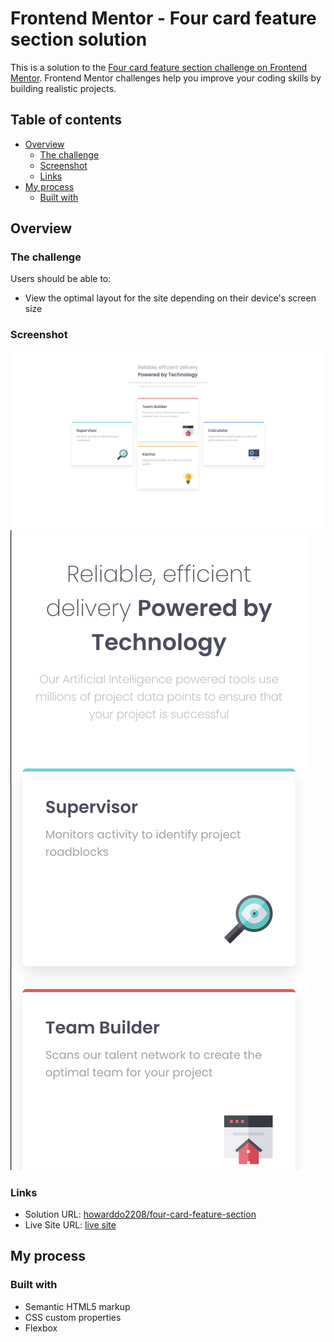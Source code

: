 # Frontend Mentor - Four card feature section solution

This is a solution to the [Four card feature section challenge on Frontend Mentor](https://www.frontendmentor.io/challenges/four-card-feature-section-weK1eFYK). Frontend Mentor challenges help you improve your coding skills by building realistic projects. 

## Table of contents

- [Overview](#overview)
  - [The challenge](#the-challenge)
  - [Screenshot](#screenshot)
  - [Links](#links)
- [My process](#my-process)
  - [Built with](#built-with)

## Overview

### The challenge

Users should be able to:

- View the optimal layout for the site depending on their device's screen size

### Screenshot

![](./screenshot.png)
![](./screenshot-mobile.png)


### Links

- Solution URL: [howarddo2208/four-card-feature-section](https://github.com/howarddo2208/four-card-feature-section)
- Live Site URL: [live site](https://howarddo2208.github.io/four-card-feature-section/)

## My process

### Built with

- Semantic HTML5 markup
- CSS custom properties
- Flexbox